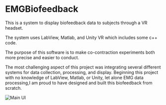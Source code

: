 # EMGBiofeedback

This is a system to display biofeedback data to subjects through a VR headset. 

The system uses LabView, Matlab, and Unity VR which includes some c++ code. 

The purpose of this software is to make co-contraction experiments both more precise and easier to conduct. 

The most challenging aspect of this project was integrating several different systems for data collection, processing, and display. Beginning this project with no knowledge of LabView, Matlab, or Unity, let alone EMG data processing,I am proud to have designed and built this biofeedback from scratch. 

![Main UI](/9-7Images/MainUI.png)
